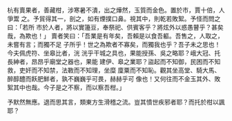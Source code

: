 杭有賣果者，善藏柑，涉寒暑不潰，出之燁然，玉質而金色。置於市，賈十倍，人爭鬻
之。予貿得其一，剖之，如有煙撲口鼻。視其中，則乾若敗絮。予怪而問之曰：「若所
巿於人者，將以實籩豆，奉祭祀、供賓客乎？將炫外以惑愚瞽乎？甚矣哉，為欺也！」
賣者笑曰：「吾業是有年矣，吾賴是以食吾軀。吾售之，人取之，未嘗有言；而獨不足
子所乎！世之為欺者不寡矣，而獨我也乎？吾子未之思也！今夫佩虎符、坐皋比者，洸
洸乎干城之具也，果能授孫、吳之略耶？峨大冠、托長紳者，昂昂乎廟堂之器也，果能
建伊、皋之業耶？盜起而不知御，民困而不知救，吏奸而不知禁，法斁而不知理，坐糜
廩粟而不知恥。觀其坐高堂、騎大馬、醉醇醴而飫肥鮮者，孰不巍巍乎可畏，赫赫乎可
像也！又何往而不金玉其外、敗絮其中也哉。今子是之不察，而以察吾柑。」

予默然無應。退而思其言，類東方生滑稽之流。豈其憤世疾邪者耶？而托於柑以諷耶？

